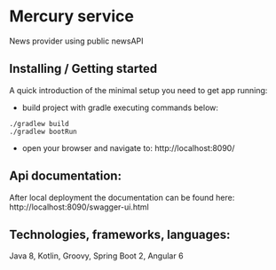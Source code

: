# Mercury service
News provider using public newsAPI

## Installing / Getting started

A quick introduction of the minimal setup you need to get app running:

- build project with gradle executing commands below:
```shell
./gradlew build
./gradlew bootRun
```
- open your browser and navigate to: http://localhost:8090/

## Api documentation:

After local deployment the documentation can be found here: http://localhost:8090/swagger-ui.html

## Technologies, frameworks, languages:
Java 8, Kotlin, Groovy, Spring Boot 2, Angular 6

